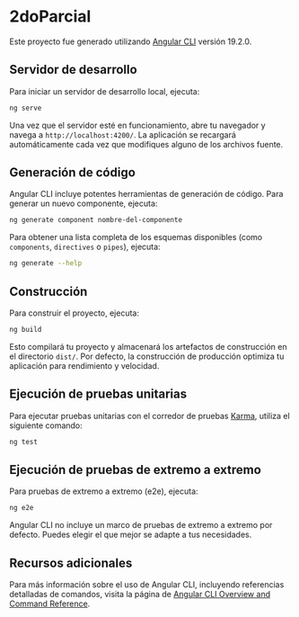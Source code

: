 # 2doParcial

Este proyecto fue generado utilizando [Angular CLI](https://github.com/angular/angular-cli) versión 19.2.0.

## Servidor de desarrollo

Para iniciar un servidor de desarrollo local, ejecuta:

```bash
ng serve
```

Una vez que el servidor esté en funcionamiento, abre tu navegador y navega a `http://localhost:4200/`. La aplicación se recargará automáticamente cada vez que modifiques alguno de los archivos fuente.

## Generación de código

Angular CLI incluye potentes herramientas de generación de código. Para generar un nuevo componente, ejecuta:

```bash
ng generate component nombre-del-componente
```

Para obtener una lista completa de los esquemas disponibles (como `components`, `directives` o `pipes`), ejecuta:

```bash
ng generate --help
```

## Construcción

Para construir el proyecto, ejecuta:

```bash
ng build
```

Esto compilará tu proyecto y almacenará los artefactos de construcción en el directorio `dist/`. Por defecto, la construcción de producción optimiza tu aplicación para rendimiento y velocidad.

## Ejecución de pruebas unitarias

Para ejecutar pruebas unitarias con el corredor de pruebas [Karma](https://karma-runner.github.io), utiliza el siguiente comando:

```bash
ng test
```

## Ejecución de pruebas de extremo a extremo

Para pruebas de extremo a extremo (e2e), ejecuta:

```bash
ng e2e
```

Angular CLI no incluye un marco de pruebas de extremo a extremo por defecto. Puedes elegir el que mejor se adapte a tus necesidades.

## Recursos adicionales

Para más información sobre el uso de Angular CLI, incluyendo referencias detalladas de comandos, visita la página de [Angular CLI Overview and Command Reference](https://angular.dev/tools/cli).